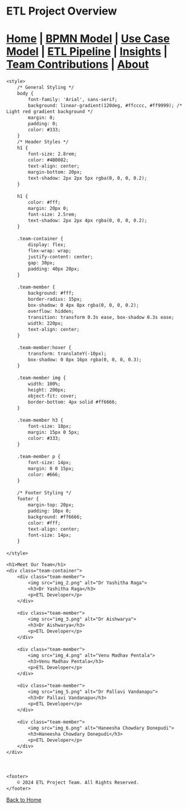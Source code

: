 # ETL Project Overview


[Home](index.md) | [BPMN Model](bpmn.md) | [Use Case Model](use_case.md) | [ETL Pipeline](etl_pipeline.md) | [Insights](insights.md) | [Team Contributions](team.md) | [About](about.md)
=======



<html lang="en">
<head>
    <meta charset="UTF-8">
    <meta name="viewport" content="width=device-width, initial-scale=1.0">
    <title>About - ETL Project</title>

    <style>
        /* General Styling */
        body {
            font-family: 'Arial', sans-serif;
            background: linear-gradient(120deg, #ffcccc, #ff9999); /* Light red gradient background */
            margin: 0;
            padding: 0;
            color: #333;
        }
        /* Header Styles */
        h1 {
            font-size: 2.8rem;
            color: #4B0082;
            text-align: center;
            margin-bottom: 20px;
            text-shadow: 2px 2px 5px rgba(0, 0, 0, 0.2);
        }

        h1 {
            color: #fff;
            margin: 20px 0;
            font-size: 2.5rem;
            text-shadow: 2px 2px 4px rgba(0, 0, 0, 0.2);
        }

        .team-container {
            display: flex;
            flex-wrap: wrap;
            justify-content: center;
            gap: 30px;
            padding: 40px 20px;
        }

        .team-member {
            background: #fff;
            border-radius: 15px;
            box-shadow: 0 4px 8px rgba(0, 0, 0, 0.2);
            overflow: hidden;
            transition: transform 0.3s ease, box-shadow 0.3s ease;
            width: 220px;
            text-align: center;
        }

        .team-member:hover {
            transform: translateY(-10px);
            box-shadow: 0 8px 16px rgba(0, 0, 0, 0.3);
        }

        .team-member img {
            width: 100%;
            height: 200px;
            object-fit: cover;
            border-bottom: 4px solid #ff6666;
        }

        .team-member h3 {
            font-size: 18px;
            margin: 15px 0 5px;
            color: #333;
        }

        .team-member p {
            font-size: 14px;
            margin: 0 0 15px;
            color: #666;
        }

        /* Footer Styling */
        footer {
            margin-top: 20px;
            padding: 10px 0;
            background: #ff6666;
            color: #fff;
            text-align: center;
            font-size: 14px;
        }

    </style>
</head>
<body>

    <h1>Meet Our Team</h1>
    <div class="team-container">
        <div class="team-member">
            <img src="img_2.png" alt="Dr Yashitha Raga">
            <h3>Dr Yashitha Raga</h3>
            <p>ETL Developer</p>
        </div>

        <div class="team-member">
            <img src="img_3.png" alt="Dr Aishwarya">
            <h3>Dr Aishwarya</h3>
            <p>ETL Developer</p>
        </div>

        <div class="team-member">
            <img src="img_4.png" alt="Venu Madhav Pentala">
            <h3>Venu Madhav Pentala</h3>
            <p>ETL Developer</p>
        </div>

        <div class="team-member">
            <img src="img_5.png" alt="Dr Pallavi Vandanapu">
            <h3>Dr Pallavi Vandanapu</h3>
            <p>ETL Developer</p>
        </div>
        
        <div class="team-member">
            <img src="img_6.png" alt="Haneesha Chowdary Donepudi">
            <h3>Haneesha Chowdary Donepudi</h3>
            <p>ETL Developer</p>
        </div>
    </div>



    <footer>
        © 2024 ETL Project Team. All Rights Reserved.
    </footer>

</body>
</html>

[Back to Home](index.md)



 